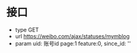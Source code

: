 # 接口
- type  GET
- url https://weibo.com/ajax/statuses/mymblog
- param uid: 账号id page:1 feature:0, since_id: ''


